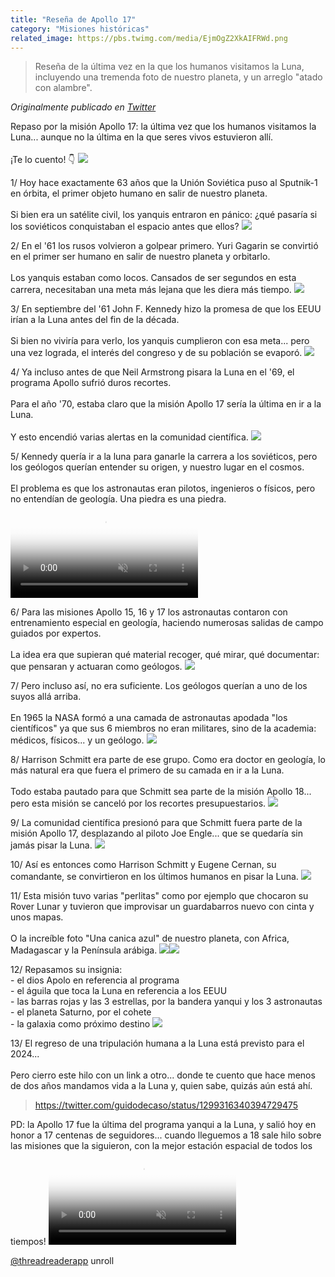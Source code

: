 ```yaml
---
title: "Reseña de Apollo 17"
category: "Misiones históricas"
related_image: https://pbs.twimg.com/media/EjmOgZ2XkAIFRWd.png
---
```

> Reseña de la última vez en la que los humanos visitamos la Luna, incluyendo una tremenda foto de nuestro planeta, y un arreglo "atado con alambre".

*Originalmente publicado en [Twitter](https://twitter.com/guidodecaso/status/1313237344531755014)*

<div class="card-tweets" dir="auto">
    <p>Repaso por la misión Apollo 17: la última vez que los humanos visitamos la Luna... aunque no la última en la que seres vivos estuvieron allí.<br />
<br />
¡Te lo cuento! 👇 <span class="entity-image"><a href="https://pbs.twimg.com/media/EjmOZnjX0AEcva-.jpg" target="_blank"><img src="https://pbs.twimg.com/media/EjmOZnjX0AEcva-.jpg"></a></span></p>
    <p><span class="nop nop-start">1/ </span> Hoy hace exactamente 63 años que la Unión Soviética puso al Sputnik-1 en órbita, el primer objeto humano en salir de nuestro planeta.<br />
<br />
Si bien era un satélite civil, los yanquis entraron en pánico: ¿qué pasaría si los soviéticos conquistaban el espacio antes que ellos? <span class="entity-image"><a href="https://pbs.twimg.com/media/EjmOaMIXYAQ-ror.png" target="_blank"><img src="https://pbs.twimg.com/media/EjmOaMIXYAQ-ror.png"></a></span></p>
    <p><span class="nop nop-start">2/ </span> En el '61 los rusos volvieron a golpear primero. Yuri Gagarin se convirtió en el primer ser humano en salir de nuestro planeta y orbitarlo.<br />
<br />
Los yanquis estaban como locos. Cansados de ser segundos en esta carrera, necesitaban una meta más lejana que les diera más tiempo. <span class="entity-image"><a href="https://pbs.twimg.com/media/EjmOap_X0AQkFDm.png" target="_blank"><img src="https://pbs.twimg.com/media/EjmOap_X0AQkFDm.png"></a></span></p>
    <p><span class="nop nop-start">3/ </span> En septiembre del '61 John F. Kennedy hizo la promesa de que los EEUU irían a la Luna antes del fin de la década.<br />
<br />
Si bien no viviría para verlo, los yanquis cumplieron con esa meta... pero una vez lograda, el interés del congreso y de su población se evaporó. <span class="entity-image"><a href="https://pbs.twimg.com/media/EjmObOaXsAE_uE9.jpg" target="_blank"><img src="https://pbs.twimg.com/media/EjmObOaXsAE_uE9.jpg"></a></span></p>
    <p><span class="nop nop-start">4/ </span> Ya incluso antes de que Neil Armstrong pisara la Luna en el '69, el programa Apollo sufrió duros recortes. <br />
<br />
Para el año '70, estaba claro que la misión Apollo 17 sería la última en ir a la Luna. <br />
<br />
Y esto encendió varias alertas en la comunidad científica. <span class="entity-image"><a href="https://pbs.twimg.com/media/EjmObowWoAA8aAk.jpg" target="_blank"><img src="https://pbs.twimg.com/media/EjmObowWoAA8aAk.jpg"></a></span></p>
    <p><span class="nop nop-start">5/ </span> Kennedy quería ir a la luna para ganarle la carrera a los soviéticos, pero los geólogos querían entender su origen, y nuestro lugar en el cosmos.<br />
<br />
El problema es que los astronautas eran pilotos, ingenieros o físicos, pero no entendían de geología. Una piedra es una piedra. <span class="entity-video-gif"><video autoplay muted loop controls poster="https://pbs.twimg.com/tweet_video_thumb/EjmOcEMXgAEkrIM.jpg"><source src="https://video.twimg.com/tweet_video/EjmOcEMXgAEkrIM.mp4" type="video/mp4"><img alt="perfect loop GIF" src="https://pbs.twimg.com/tweet_video_thumb/EjmOcEMXgAEkrIM.jpg"></video></span></p>
    <p><span class="nop nop-start">6/ </span> Para las misiones Apollo 15, 16 y 17 los astronautas contaron con entrenamiento especial en geología, haciendo numerosas salidas de campo guiados por expertos. <br />
<br />
La idea era que supieran qué material recoger, qué mirar, qué documentar: que pensaran y actuaran como geólogos. <span class="entity-image"><a href="https://pbs.twimg.com/media/EjmOc_JWsAQXjXy.png" target="_blank"><img src="https://pbs.twimg.com/media/EjmOc_JWsAQXjXy.png"></a></span></p>
    <p><span class="nop nop-start">7/ </span> Pero incluso así, no era suficiente. Los geólogos querían a uno de los suyos allá arriba. <br />
<br />
En 1965 la NASA formó a una camada de astronautas apodada "los científicos" ya que sus 6 miembros no eran militares, sino de la academia: médicos, físicos... y un geólogo. <span class="entity-image"><a href="https://pbs.twimg.com/media/EjmOeBkWsAIsEEV.png" target="_blank"><img src="https://pbs.twimg.com/media/EjmOeBkWsAIsEEV.png"></a></span></p>
    <p><span class="nop nop-start">8/ </span> Harrison Schmitt era parte de ese grupo. Como era doctor en geología, lo más natural era que fuera el primero de su camada en ir a la Luna. <br />
<br />
Todo estaba pautado para que Schmitt sea parte de la misión Apollo 18... pero esta misión se canceló por los recortes presupuestarios. <span class="entity-image"><a href="https://pbs.twimg.com/media/EjmOedOX0AAhJG_.jpg" target="_blank"><img src="https://pbs.twimg.com/media/EjmOedOX0AAhJG_.jpg"></a></span></p>
    <p><span class="nop nop-start">9/ </span> La comunidad científica presionó para que Schmitt fuera parte de la misión Apollo 17, desplazando al piloto Joe Engle... que se quedaría sin jamás pisar la Luna. <span class="entity-image"><a href="https://pbs.twimg.com/media/EjmOe2OWAAAGAAc.jpg" target="_blank"><img src="https://pbs.twimg.com/media/EjmOe2OWAAAGAAc.jpg"></a></span></p>
    <p><span class="nop nop-start">10/ </span> Así es entonces como Harrison Schmitt y Eugene Cernan, su comandante, se convirtieron en los últimos humanos en pisar la Luna. <span class="entity-image"><a href="https://pbs.twimg.com/media/EjmOfPzWAAMQEYd.png" target="_blank"><img src="https://pbs.twimg.com/media/EjmOfPzWAAMQEYd.png"></a></span></p>
    <p><span class="nop nop-start">11/ </span> Esta misión tuvo varias "perlitas" como por ejemplo que chocaron su Rover Lunar y tuvieron que improvisar un guardabarros nuevo con cinta y unos mapas.<br />
<br />
O la increíble foto "Una canica azul" de nuestro planeta, con Africa, Madagascar y la Península arábiga. <span class="row justify-content-center entity-multiple-2"><span class="col-md-6"><span class="entity-image"><a href="https://pbs.twimg.com/media/EjmOfzaXcAExFMr.jpg" target="_blank"><img src="https://pbs.twimg.com/media/EjmOfzaXcAExFMr.jpg"></a></span></span><span class="col-md-6"><span class="entity-image"><a href="https://pbs.twimg.com/media/EjmOf0CXgAElIhn.jpg" target="_blank"><img src="https://pbs.twimg.com/media/EjmOf0CXgAElIhn.jpg"></a></span></span></span></p>
    <p><span class="nop nop-start">12/ </span> Repasamos su insignia:<br />
- el dios Apolo en referencia al programa<br />
- el águila que toca la Luna en referencia a los EEUU<br />
- las barras rojas y las 3 estrellas, por la bandera yanqui y los 3 astronautas<br />
- el planeta Saturno, por el cohete<br />
- la galaxia como próximo destino <span class="entity-image"><a href="https://pbs.twimg.com/media/EjmOgZ2XkAIFRWd.png" target="_blank"><img src="https://pbs.twimg.com/media/EjmOgZ2XkAIFRWd.png"></a></span></p>
    <p><span class="nop nop-start">13/ </span> El regreso de una tripulación humana a la Luna está previsto para el 2024... <br />
<br />
Pero cierro este hilo con un link a otro... donde te cuento que hace menos de dos años mandamos vida a la Luna y, quien sabe, quizás aún está ahí. <span class="entity-embed"><span class="twitter-player"><blockquote class="twitter-tweet" data-conversation="none" data-align="center" data-dnt="true"><a href="https://twitter.com/guidodecaso/status/1299316340394729475">https://twitter.com/guidodecaso/status/1299316340394729475</a></blockquote></span></span></p>
    <p>PD: la Apollo 17 fue la última del programa yanqui a la Luna, y salió hoy en  honor a 17 centenas de seguidores... cuando lleguemos a 18 sale hilo sobre las misiones que la siguieron, con la mejor estación espacial de todos los tiempos! <span class="entity-video-gif"><video autoplay muted loop controls poster="https://pbs.twimg.com/tweet_video_thumb/EjmOg6xXYAIxVLi.jpg"><source src="https://video.twimg.com/tweet_video/EjmOg6xXYAIxVLi.mp4" type="video/mp4"><img alt="history astronaut GIF by NASA" src="https://pbs.twimg.com/tweet_video_thumb/EjmOg6xXYAIxVLi.jpg"></video></span></p>
    <p><a class="entity-mention entity-mention-first" href="https://twitter.com/threadreaderapp">@threadreaderapp</a> unroll</p>
</div>

